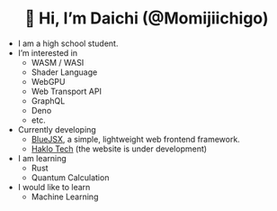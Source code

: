 <div align="center">

# 👋 Hi, I’m Daichi (@Momijiichigo)
  
</div>

- I am a high school student.
- I’m interested in 
  - WASM / WASI
  - Shader Language
  - WebGPU
  - Web Transport API
  - GraphQL
  - Deno
  - etc.
- Currently developing
  - [BlueJSX](https://bluejsx.github.io), a simple, lightweight web frontend framework.
  - [Haklo Tech](https://haklo.tech) (the website is under development)
- I am learning
  - Rust
  - Quantum Calculation
- I would like to learn
  - Machine Learning



<!---
<div align="center" style='position:absolute;width:1rem;height:1rem;inset:0;margin:auto;font-size:10rem;cursor:help;'>
😵‍💫
</div>
Momijiichigo/Momijiichigo is a ✨ special ✨ repository because its `README.md` (this file) appears on your GitHub profile.
You can click the Preview link to take a look at your changes.
--->
